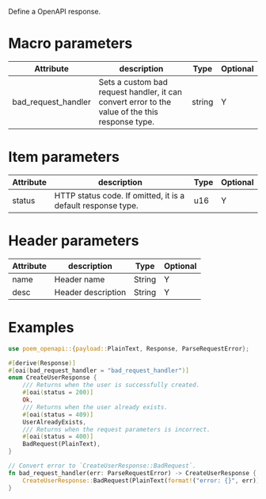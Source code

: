 Define a OpenAPI response.

# Macro parameters

| Attribute     | description               | Type     | Optional |
|---------------|---------------------------|----------|----------|
| bad_request_handler | Sets a custom bad request handler, it can convert error to the value of the this response type. | string   | Y

# Item parameters

| Attribute   | description               | Type     | Optional |
|-------------|---------------------------|----------|----------|
| status      | HTTP status code. If omitted, it is a default response type. | u16   | Y        |

# Header parameters

| Attribute   | description               | Type     | Optional |
|-------------|---------------------------|----------|----------|
| name        | Header name               | String   | Y        |
| desc        | Header description        | String   | Y        |

# Examples

```rust
use poem_openapi::{payload::PlainText, Response, ParseRequestError};

#[derive(Response)]
#[oai(bad_request_handler = "bad_request_handler")]
enum CreateUserResponse {
    /// Returns when the user is successfully created.
    #[oai(status = 200)]
    Ok,
    /// Returns when the user already exists.
    #[oai(status = 409)]
    UserAlreadyExists,
    /// Returns when the request parameters is incorrect.
    #[oai(status = 400)]
    BadRequest(PlainText),
}

// Convert error to `CreateUserResponse::BadRequest`.
fn bad_request_handler(err: ParseRequestError) -> CreateUserResponse {
    CreateUserResponse::BadRequest(PlainText(format!("error: {}", err)))
}
```